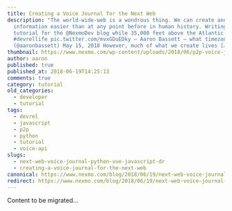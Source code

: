 ```yaml
---
title: Creating a Voice Journal for the Next Web
description: "The world-wide-web is a wondrous thing. We can create and share
  information easier than at any point before in human history. Writing a
  tutorial for the @NexmoDev blog while 35,000 feet above the Atlantic
  #devrellife pic.twitter.com/mvxGDuEDky — Aaron Bassett – what timezone is it?
  (@aaronbassett) May 15, 2018 However, much of what we create lives […]"
thumbnail: https://www.nexmo.com/wp-content/uploads/2018/06/p2p-voice-journal-featured.png
author: aaron
published: true
published_at: 2018-06-19T14:25:13
comments: true
category: tutorial
old_categories:
  - developer
  - tutorial
tags:
  - devrel
  - javascript
  - p2p
  - python
  - tutorial
  - voice-api
slugs:
  - next-web-voice-journal-python-vue-javascript-dr
  - creating-a-voice-journal-for-the-next-web
canonical: https://www.nexmo.com/blog/2018/06/19/next-web-voice-journal-python-vue-javascript-dr
redirect: https://www.nexmo.com/blog/2018/06/19/next-web-voice-journal-python-vue-javascript-dr
---
```

Content to be migrated...